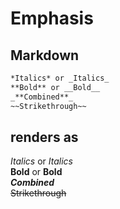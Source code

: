 # Emphasis

## Markdown

```markdown
*Italics* or _Italics_
**Bold** or __Bold__
_**Combined**_
~~Strikethrough~~
```

## renders as

*Italics* or _Italics_  
**Bold** or __Bold__  
_**Combined**_  
~~Strikethrough~~
